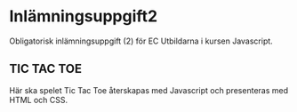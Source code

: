 # Inlämningsuppgift2

Obligatorisk inlämningsuppgift (2) för EC Utbildarna i kursen Javascript.


## TIC TAC TOE

Här ska spelet Tic Tac Toe återskapas med Javascript och presenteras med HTML och CSS.